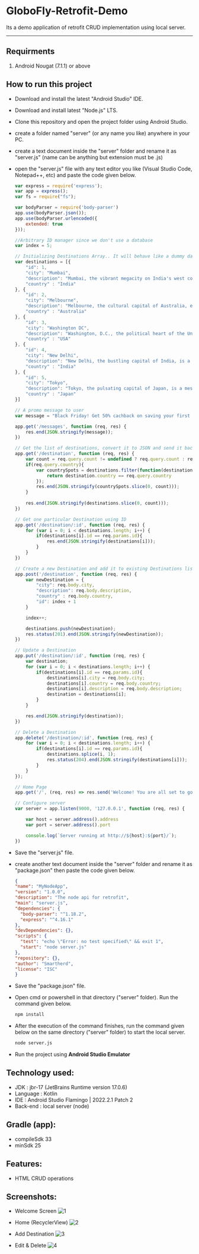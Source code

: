 # GloboFly-Retrofit-Demo

Its a demo application of retrofit CRUD implementation using local server.

---


## Requirments
1. Android Nougat (7.1.1) or above


## How to run this project
- Download and install the latest "Android Studio" IDE.
- Download and install latest "Node.js" LTS.
- Clone this repository and open the project folder using Android Studio.
- create a folder named "server" (or any name you like) anywhere in your PC.
- create a text document inside the "server" folder and rename it as "server.js" (name can be anything but extension must be .js)
- open the "server.js" file with any text editor you like (Visual Studio Code, Notepad++, etc) and paste the code given below.

    ```javascript
    var express = require('express');
    var app = express();
    var fs = require("fs");
    
    var bodyParser = require('body-parser')
    app.use(bodyParser.json()); 
    app.use(bodyParser.urlencoded({
        extended: true
    }));
    
    //Arbitrary ID manager since we don't use a database
    var index = 5;
    
    // Initializing Destinations Array.. It will behave like a dummy database 
    var destinations = [{
        "id": 1,
        "city": "Mumbai",
        "description": "Mumbai, the vibrant megacity on India's west coast, captivates with its unique blend of tradition and modernity. As the country's financial and entertainment hub, it pulsates with an electrifying energy. Iconic landmarks like the Gateway of India and Marine Drive adorn the coastline, while the bustling local markets and street food stalls tempt the senses with a rich array of flavors. Amidst the bustling chaos, Mumbai's spirit thrives in the warmth of its diverse people. From the historical sites to the glitzy Bollywood scene, Mumbai beckons visitors with its kaleidoscope of culture, making it a city that never fails to leave an indelible mark on the heart.",
        "country" : "India"
    }, {
        "id": 2,
        "city": "Melbourne",
        "description": "Melbourne, the cultural capital of Australia, exudes a captivating charm that lures visitors from around the globe. This dynamic city effortlessly balances its rich heritage with a modern, cosmopolitan vibe. Gleaming skyscrapers mingle with elegant Victorian-era architecture, creating a picturesque urban landscape. Known for its vibrant arts scene, Melbourne hosts numerous galleries, theaters, and street art that adorn its laneways. The city's culinary delights are a gastronomic adventure, from trendy cafes to world-class restaurants. Nature enthusiasts can explore nearby parks and the iconic Yarra River. With its friendly locals and a calendar full of events, Melbourne promises an unforgettable experience in every season.",
        "country" : "Australia"
    }, {
        "id": 3,
        "city": "Washington DC",
        "description": "Washington, D.C., the political heart of the United States, is a city steeped in history and grandeur. Its iconic landmarks, including the majestic Capitol Building, the White House, and the Lincoln Memorial, stand as testaments to the nation's past and its enduring ideals. Stately museums and galleries, such as the Smithsonian Institution, showcase priceless treasures and cultural wonders. The city's elegant avenues and parks, like the National Mall, invite reflection and contemplation. Beyond politics, D.C. thrives with a diverse community, offering vibrant neighborhoods, world-class restaurants, and bustling markets. Washington, D.C. embodies the essence of the nation, embodying the spirit of democracy and the pursuit of progress.",
        "country" : "USA"
    }, {
        "id": 4,
        "city": "New Delhi",
        "description": "New Delhi, the bustling capital of India, is a captivating metropolis that fuses ancient history with modernity. Adorned with architectural marvels like the Red Fort, India Gate, and Humayun's Tomb, the city reflects the grandeur of its Mughal past. New Delhi's vibrant markets, such as Chandni Chowk, offer a sensory overload of colors, aromas, and flavors, while its upscale malls cater to modern tastes. The seat of India's government, the city boasts stately government buildings, including Rashtrapati Bhavan and Parliament House. Amidst the chaotic charm, New Delhi's people embrace their cultural diversity, making it an enchanting destination that encapsulates the nation's essence.",
        "country" : "India"
    }, {
        "id": 5,
        "city": "Tokyo",
        "description": "Tokyo, the pulsating capital of Japan, is a mesmerizing blend of ancient traditions and cutting-edge modernity. This sprawling metropolis thrives with a symphony of neon lights, towering skyscrapers, and a myriad of bustling neighborhoods. From the serene gardens of the Imperial Palace to the vibrant streets of Shibuya and Shinjuku, Tokyo offers an unforgettable sensory experience. The city's world-renowned culinary scene tantalizes taste buds with sushi, ramen, and other delectable delights. Amidst the fast-paced lifestyle, Tokyo cherishes its deep-rooted culture, evident in traditional temples, tea ceremonies, and festivals. Embracing innovation while preserving its heritage, Tokyo stands as a dynamic city that enthralls and captivates all who visit.",
        "country" : "Japan"
    }]
    
    // A promo message to user 
    var message = "Black Friday! Get 50% cachback on saving your first spot.";
    
    app.get('/messages', function (req, res) {
        res.end(JSON.stringify(message));
    })
    
    // Get the list of destinations, convert it to JSON and send it back to client 
    app.get('/destination', function (req, res) {
        var count = req.query.count != undefined ? req.query.count : req.query.count = 100;
        if(req.query.country){
            var countrySpots = destinations.filter(function(destination) {
                return destination.country == req.query.country
            });
            res.end(JSON.stringify(countrySpots.slice(0, count)));
        }
        
        res.end(JSON.stringify(destinations.slice(0, count)));
    })
    
    // Get one particular Destination using ID 
    app.get('/destination/:id', function (req, res) {
        for (var i = 0; i < destinations.length; i++) {
            if(destinations[i].id == req.params.id){
                res.end(JSON.stringify(destinations[i]));
            }
        }
    })
    
    // Create a new Destination and add it to existing Destinations list 
    app.post('/destination', function (req, res) {
        var newDestination = {
            "city": req.body.city,
            "description": req.body.description,
            "country" : req.body.country,
            "id": index + 1
        }
    
        index++;
    
        destinations.push(newDestination);
        res.status(201).end(JSON.stringify(newDestination));
    })
    
    // Update a Destination 
    app.put('/destination/:id', function (req, res) {
        var destination;
        for (var i = 0; i < destinations.length; i++) {
            if(destinations[i].id == req.params.id){
                destinations[i].city = req.body.city;
                destinations[i].country = req.body.country;
                destinations[i].description = req.body.description;
                destination = destinations[i];
            }
        }
    
        res.end(JSON.stringify(destination));
    })
    
    // Delete a Destination 
    app.delete('/destination/:id', function (req, res) {
        for (var i = 0; i < destinations.length; i++) {
            if(destinations[i].id == req.params.id){
                destinations.splice(i, 1);
                res.status(204).end(JSON.stringify(destinations[i]));
            }
        }
    });
    
    // Home Page 
    app.get('/', (req, res) => res.send('Welcome! You are all set to go!'))
    
    // Configure server 
    var server = app.listen(9000, '127.0.0.1', function (req, res) {
    
        var host = server.address().address
        var port = server.address().port
    
        console.log(`Server running at http://${host}:${port}/`);
    })
    ```
- Save the "server.js" file.
- create another text document inside the "server" folder and rename it as "package.json" then paste the code given below.

    ```json
    {
    "name": "MyNodeApp",
    "version": "1.0.0",
    "description": "The node api for retrofit",
    "main": "server.js",
    "dependencies": {
      "body-parser": "^1.18.2",
      "express": "^4.16.1"
    },
    "devDependencies": {},
    "scripts": {
      "test": "echo \"Error: no test specified\" && exit 1",
      "start": "node server.js"
    },
    "repository": {},
    "author": "Smartherd",
    "license": "ISC"
    }
    ```
- Save the "package.json" file.
- Open cmd or powershell in that directory ("server" folder). Run the command given below.
  ```bash
  npm install
  ```
- After the execution of the command finishes, run the command given below on the same directory ("server" folder) to start the local server.
  ```bash
  node server.js
  ```
- Run the project using **Android Studio Emulator**



## Technology used:
- JDK : jbr-17 (JetBrains Runtime version 17.0.6)
- Language : Kotlin
- IDE : Android Studio Flamingo | 2022.2.1 Patch 2
- Back-end : local server (node)


## Gradle (app):
- compileSdk 33
- minSdk 25


## Features:
  - HTML CRUD operations
  

## Screenshots:
- Welcome Screen
![1](https://github.com/touhid-96/GloboFly-Retrofit-Demo/blob/main/app/src/main/res/screenshots/welcome.png)

- Home (RecyclerView)
![2](https://github.com/touhid-96/GloboFly-Retrofit-Demo/blob/main/app/src/main/res/screenshots/home.png)

- Add Destination
![3](https://github.com/touhid-96/GloboFly-Retrofit-Demo/blob/main/app/src/main/res/screenshots/add.png)

- Edit & Delete
![4](https://github.com/touhid-96/GloboFly-Retrofit-Demo/blob/main/app/src/main/res/screenshots/edit_delete.png)
